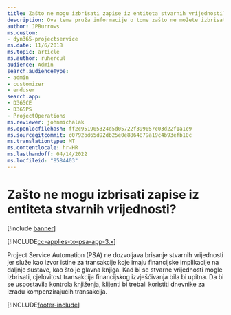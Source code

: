 ```yaml
---
title: Zašto ne mogu izbrisati zapise iz entiteta stvarnih vrijednosti?
description: Ova tema pruža informacije o tome zašto ne možete izbrisati zapise iz entiteta stvarnih vrijednosti.
author: JPBurrows
ms.custom:
- dyn365-projectservice
ms.date: 11/6/2018
ms.topic: article
ms.author: ruhercul
audience: Admin
search.audienceType:
- admin
- customizer
- enduser
search.app:
- D365CE
- D365PS
- ProjectOperations
ms.reviewer: johnmichalak
ms.openlocfilehash: ff2c951905324d5d05722f399057c03d22f1a1c9
ms.sourcegitcommit: c0792bd65d92db25e0e8864879a19c4b93efb10c
ms.translationtype: MT
ms.contentlocale: hr-HR
ms.lasthandoff: 04/14/2022
ms.locfileid: "8584403"
---
```

# <a name="why-cant-i-delete-records-from-the-actuals-entity"></a>Zašto ne mogu izbrisati zapise iz entiteta stvarnih vrijednosti?

[!include [banner](../includes/psa-now-project-operations.md)]

[!INCLUDE[cc-applies-to-psa-app-3.x](../includes/cc-applies-to-psa-app-3x.md)]

Project Service Automation (PSA) ne dozvoljava brisanje stvarnih vrijednosti jer služe kao izvor istine za transakcije koje imaju financijske implikacije na daljnje sustave, kao što je glavna knjiga. Kad bi se stvarne vrijednosti mogle izbrisati, cjelovitost transakcija financijskog izvješćivanja bila bi upitna. Da bi se uspostavila kontrola knjiženja, klijenti bi trebali koristiti dnevnike za izradu kompenzirajućih transakcija.



[!INCLUDE[footer-include](../includes/footer-banner.md)]
